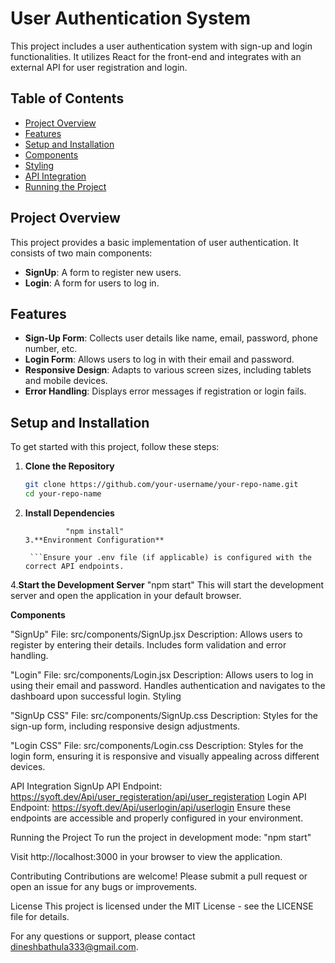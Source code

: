 # User Authentication System

This project includes a user authentication system with sign-up and login functionalities. It utilizes React for the front-end and integrates with an external API for user registration and login.

## Table of Contents

- [Project Overview](#project-overview)
- [Features](#features)
- [Setup and Installation](#setup-and-installation)
- [Components](#components)
- [Styling](#styling)
- [API Integration](#api-integration)
- [Running the Project](#running-the-project)

## Project Overview

This project provides a basic implementation of user authentication. It consists of two main components:

- **SignUp**: A form to register new users.
- **Login**: A form for users to log in.

## Features

- **Sign-Up Form**: Collects user details like name, email, password, phone number, etc.
- **Login Form**: Allows users to log in with their email and password.
- **Responsive Design**: Adapts to various screen sizes, including tablets and mobile devices.
- **Error Handling**: Displays error messages if registration or login fails.

## Setup and Installation

To get started with this project, follow these steps:

1. **Clone the Repository**

   ```bash
   git clone https://github.com/your-username/your-repo-name.git
   cd your-repo-name
   ```

2. **Install Dependencies**

   ````Make sure you have Node.js installed. Then, install the project dependencies:
            "npm install"
   3.**Environment Configuration**

    ```Ensure your .env file (if applicable) is configured with the correct API endpoints.
   ````

4.**Start the Development Server**
"npm start"
This will start the development server and open the application in your default browser.

**Components**

"SignUp"
File: src/components/SignUp.jsx
Description: Allows users to register by entering their details. Includes form validation and error handling.

"Login"
File: src/components/Login.jsx
Description: Allows users to log in using their email and password. Handles authentication and navigates to the dashboard upon successful login.
Styling

"SignUp CSS"
File: src/components/SignUp.css
Description: Styles for the sign-up form, including responsive design adjustments.

"Login CSS"
File: src/components/Login.css
Description: Styles for the login form, ensuring it is responsive and visually appealing across different devices.

API Integration
SignUp API Endpoint: https://syoft.dev/Api/user_registeration/api/user_registeration
Login API Endpoint: https://syoft.dev/Api/userlogin/api/userlogin
Ensure these endpoints are accessible and properly configured in your environment.

Running the Project
To run the project in development mode:
"npm start"

Visit http://localhost:3000 in your browser to view the application.

Contributing
Contributions are welcome! Please submit a pull request or open an issue for any bugs or improvements.

License
This project is licensed under the MIT License - see the LICENSE file for details.

For any questions or support, please contact dineshbathula333@gmail.com.
